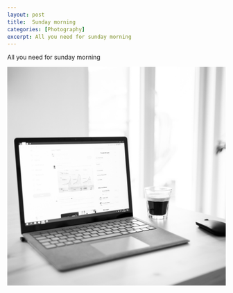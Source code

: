 ```yaml
---
layout: post
title:  Sunday morning
categories: [Photography] 
excerpt: All you need for sunday morning
---
```

All you need for sunday morning


![Sunday Morning](../images/20201213/sunday-morning.jpg)
